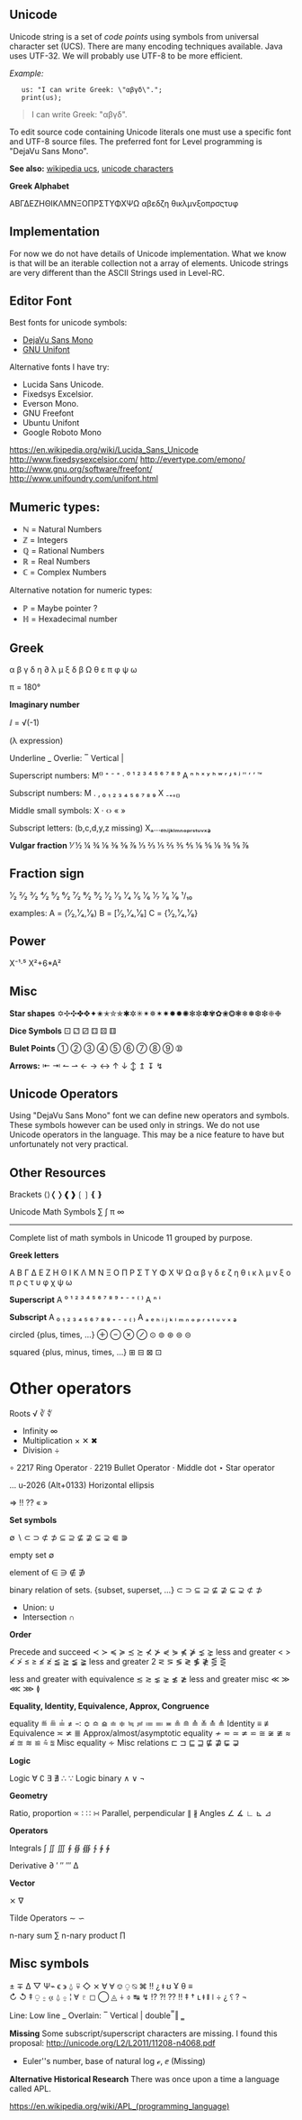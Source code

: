 ## Unicode

Unicode string is a set of _code points_ using symbols from universal character set (UCS). There are many encoding techniques available. Java uses UTF-32. We will probably use UTF-8 to be more efficient.

*Example:*
```
   us: "I can write Greek: \"αβγδ\".";
   print(us);
```
> I can write Greek: "αβγδ".

To edit source code containing Unicode literals one must use a specific font and UTF-8 source files. The preferred font for Level programming is "DejaVu Sans Mono". 

**See also:** [wikipedia ucs](https://en.wikipedia.org/wiki/Universal_Coded_Character_Set), 
[unicode characters](https://en.wikipedia.org/wiki/List_of_Unicode_characters#Character_reference_overview)

**Greek Alphabet**

ΑΒΓΔΕΖΗΘΙΚΛΜΝΞΟΠΡΣΤΥΦΧΨΩ
αβεδζη θικλμνξοπρσςτυφ

## Implementation
For now we do not have details of Unicode implementation. 
What we know is that will be an iterable collection not a array  of elements. 
Unicode strings are very different than the ASCII Strings used in Level-RC.

## Editor Font
Best fonts for unicode symbols: 

* [DejaVu Sans Mono](https://dejavu-fonts.github.io/)
* [GNU Unifont](http://unifoundry.com/unifont/index.html)

Alternative fonts I have try:
* Lucida Sans Unicode.
* Fixedsys Excelsior.
* Everson Mono.
* GNU Freefont
* Ubuntu Unifont
* Google Roboto Mono

https://en.wikipedia.org/wiki/Lucida_Sans_Unicode
http://www.fixedsysexcelsior.com/
http://evertype.com/emono/
http://www.gnu.org/software/freefont/
http://www.unifoundry.com/unifont.html

## Mumeric types:

* ℕ = Natural Numbers   
* ℤ = Integers          
* ℚ = Rational Numbers  
* ℝ = Real Numbers      
* ℂ = Complex Numbers  

Alternative notation for numeric types:
* ℙ = Maybe pointer ?
* ℍ = Hexadecimal number

## Greek

α β γ δ η ∂ λ μ ξ δ β Ω θ ε π φ ψ ω

π = 180°

**Imaginary number** 

ⅈ = √(-1)

(λ expression)

Underline _ Overlie: ‾ Vertical |

Superscript numbers:
M⁽⁾ ⁺ ⁻ ⁼ · ⁰ ¹ ² ³ ⁴ ⁵ ⁶ ⁷ ⁸ ⁹
A ⁿ ʰ ˣ ʸ ʰ ʷ ʳ ʴ ˢ ʲ ʺ ʻ ʼ ™

Subscript numbers:
M . ‚ ₀ ₁ ₂ ₃ ₄ ₅ ₆ ₇ ₈ ₉ 
X ₋₊₌₍₎

Middle small symbols:
X · ‹› « »

Subscript letters: (b,c,d,y,z missing)
Xₐ…ₑₕᵢⱼₖₗₘₙₒₚᵣₛₜᵤᵥₓₔ

**Vulgar fraction**
⅟ ½ ¼ ¾ ⅛ ⅜ ⅝ ⅞ ⅓ ⅔ ⅕ ⅖ ⅗ ⅘ ⅙ ⅚ ⅛ ⅜ ⅝ ⅞ 

## Fraction sign

¹⁄₂ ²⁄₂ ³⁄₂ ⁴⁄₂ ⁵⁄₂ ⁶⁄₂ ⁷⁄₂ ⁸⁄₂ ⁹⁄₂ 
¹⁄₂ ¹⁄₃ ¹⁄₄ ¹⁄₅ ¹⁄₆ ¹⁄₇ ¹⁄₈ ¹⁄₉ ¹/₁₀

examples: 
A = (¹⁄₂,¹⁄₄,¹⁄₈)
B = [¹⁄₂,¹⁄₄,¹⁄₈]
C = {¹⁄₂,¹⁄₄,¹⁄₈}

## Power

  X⁻¹·⁵ 
  X²+6*A²

## Misc

**Star shapes**
✡✢✣✤✥✦✬✭✮✯✱✲✳✴✵✶✷✸✹✺✻✼✽✾✿❀❂❃❄❅❆❇❈❉   

**Dice Symbols**
⚀ ⚁ ⚂ ⚃ ⚄ ⚅

**Bulet Points**
➀ ➁ ➂ ➃ ➄ ➅ ➆ ➇ ➈ ➉

**Arrows:**
 ⇤ ⇥ ↼ ⇀ ← → ↔ 
 ↑ ↓ ↕ ↥ ↧ ↯
 
## Unicode Operators

Using  "DejaVu Sans Mono" font we can define new operators and symbols. 
These symbols however can be used only in strings. We do not use Unicode operators in the language. 
This may be a nice feature to have but unfortunately not very practical.

## Other Resources

Brackets ⟨⟩❬❭❰❱❲❳❴❵

Unicode Math Symbols ∑ ∫ π ∞

-----------------------------------------------------------------

Complete list of math symbols in Unicode 11 grouped by purpose.

**Greek letters** 

Α Β Γ Δ Ε Ζ Η Θ Ι Κ Λ Μ Ν Ξ Ο Π Ρ Σ Τ Υ Φ Χ Ψ Ω 
α β γ δ ε ζ η θ ι κ λ μ ν ξ ο π ρ ς τ υ φ χ ψ ω

**Superscript**
A ⁰ ¹ ² ³ ⁴ ⁵ ⁶ ⁷ ⁸ ⁹ ⁺ ⁻ ⁼ ⁽ ⁾ 
A ⁿ ⁱ

**Subscript**
A ₀ ₁ ₂ ₃ ₄ ₅ ₆ ₇ ₈ ₉ ₊ ₋ ₌ ₍ ₎ 
A ₐ ₑ ₕ ᵢ ⱼ ₖ ₗ ₘ ₙ ₒ ₚ ᵣ ₛ ₜ ᵤ ᵥ ₓ ₔ


circled {plus, times, …} ⊕ ⊖ ⊗ ⊘ ⊙ ⊚ ⊛ ⊜ ⊝

squared {plus, minus, times, …} ⊞ ⊟ ⊠ ⊡

# Other operators
 
Roots √ ∛ ∜

* Infinity ∞
* Multiplication × ✕ ✖ 
* Division  ÷

∘ 2217 Ring Operator
∙ 2219 Bullet Operator
⋅      Middle dot 
⋆      Star operator

… u-2026 (Alt+0133) Horizontal ellipsis

⇒ ‼ ⁇ « »

**Set symbols**

∅ ∖ ⊂ ⊃ ⊄ ⊅ ⊆ ⊇ ⊈ ⊉ ⊊ ⊋ ⋐ ⋑

empty set ∅

element of ∈ ∋ ∉ ∌

binary relation of sets. {subset, superset, …} 
⊂ ⊃ ⊆ ⊇ ⊈ ⊉ ⊊ ⊋ ⊄ ⊅ 

* Union: ∪ 
* Intersection ∩

**Order**

Precede and succeed ≺ ≻ ≼ ≽ ≾ ≿ ⊀ ⊁ ⋞ ⋟ ⋠ ⋡ ⋨ ⋩ 
less and greater < > ≮ ≯ ≤ ≥ ≰ ≱ ≦ ≧ ≨ ≩
less and greater 2 ⋜ ⋝ ≶ ≷ ≸ ≹ ⋚ ⋛ 

less and greater with equivalence ≲ ≳ ⋦ ⋧ ≴ ≵
less and greater misc ≪ ≫ ⋘ ⋙ ≬

**Equality, Identity, Equivalence, Approx, Congruence**

equality ≝ ≞ ≟ ≠ ∹ ≎ ≏ ⪮ ≐ ≑ ≒ ≓ ≔ ≕ ≖ ≗ ≘ ≙ ≚ ≛ ≜
Identity ≡ ≢ 
Equivalence ≍ ≭ ≣ 
Approx/almost/asymptotic equality ≁ ≂ ≃ ≄ ⋍ ≅ ≆ ≇ ≈ ≉ ≊ ≋ ≌ ⩯ ⩰
Misc equality ∻
Misc relations ⊏ ⊐ ⊑ ⊒ ⋢ ⋣ ⋤ ⋥

**Logic**

Logic ∀ ∁ ∃ ∄ ∴ ∵
Logic binary ∧ ∨ ¬  

**Geometry**

Ratio, proportion ∝ ∶ ∷ ∺
Parallel, perpendicular ∥ ∦ 
Angles ∠ ∡ ∟ ⊾ ⊿

**Operators**

Integrals ∫ ∬ ∭ ∮ ∯ ∰ ∱ ∲ ∳

Derivative ∂ ′ ″ ‴ ∆

**Vector** 

⨯ ∇

Tilde Operators ∼ ∽

n-nary sum ∑ 
n-nary product ∏


## Misc symbols
 
± ∓ Δ ▽ Ψ⌁ ϵ ϶ ⍙ ⍫ ◇ ⨯ ∀ Ɐ ⎊ ⍜ ⍉ ⌘ ‼ ¿ ǂ ʊ Ұ θ ≡  
↻ ↺ ‡ ⍜ ⍛ ⍶ ⍙ ⍚ ¦ Ɐ ♇ ◻ ◯ ◬ ⍭ ⌽ ↹ ↯ ⁉ ⁈ ⁇ ‼ ‡ † ւ ǂ ǁ ǀ ÷ ¿ ⸮ ? ¬ 


Line: Low line _ Overlain: ‾ Vertical | double ̿ ‖ ‗  

 
**Missing**
Some subscript/superscript characters are missing.
I found this proposal: http://unicode.org/L2/L2011/11208-n4068.pdf

* Euler''s number, base of natural log ℯ, ⅇ (Missing)

**Alternative Historical Research**
There was once upon a time a language called APL.

https://en.wikipedia.org/wiki/APL_(programming_language)

